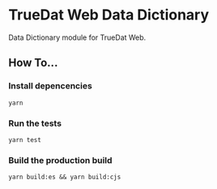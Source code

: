 # TrueDat Web Data Dictionary

Data Dictionary module for TrueDat Web.

## How To...

### Install depencencies

`yarn`

### Run the tests

`yarn test`

### Build the production build

`yarn build:es && yarn build:cjs`
